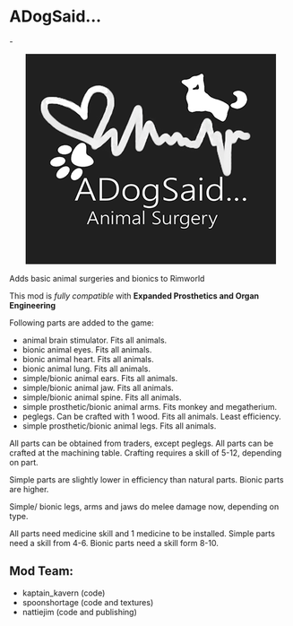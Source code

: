 # ADogSaid...

-<p align="center"><img src="/About/Preview.png" alt="ADogSaid"/></p>


Adds basic animal surgeries and bionics to Rimworld

This mod is *fully compatible* with **Expanded Prosthetics and Organ Engineering**

Following parts are added to the game:

* animal brain stimulator. Fits all animals.
* bionic animal eyes. Fits all animals. 
* bionic animal heart. Fits all animals.
* bionic animal lung. Fits all animals.
* simple/bionic animal ears. Fits all animals.
* simple/bionic animal jaw. Fits all animals. 
* simple/bionic animal spine. Fits all animals.
* simple prosthetic/bionic animal arms. Fits monkey and megatherium.
* peglegs. Can be crafted with 1 wood. Fits all animals. Least efficiency.
* simple prosthetic/bionic animal legs. Fits all animals.

All parts can be obtained from traders, except peglegs.
All parts can be crafted at the machining table. Crafting requires a skill of 5-12, depending on part.

Simple parts are slightly lower in efficiency than natural parts. Bionic parts are higher.

Simple/ bionic legs, arms and jaws do melee damage now, depending on type.

All parts need medicine skill and 1 medicine to be installed. Simple parts need a skill from 4-6. Bionic parts need a skill form 8-10.

## Mod Team:
* kaptain_kavern (code)
* spoonshortage (code and textures)
* nattiejim (code and publishing)
